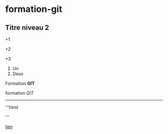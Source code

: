 # formation-git

## Titre niveau 2

+1

+2

+3

1. Un
2. Deux

Formation **GIT**

formation *GIT*

---

'''html
<html></html>
'''

[lien](http://google.fr)
